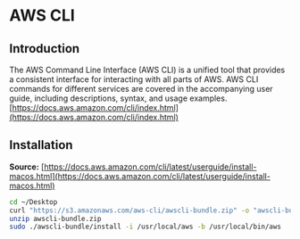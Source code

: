 # AWS CLI

## Introduction

The AWS Command Line Interface (AWS CLI) is a unified tool that provides a consistent interface for interacting with all parts of AWS. AWS CLI commands for different services are covered in the accompanying user guide, including descriptions, syntax, and usage examples. [https://docs.aws.amazon.com/cli/index.html](https://docs.aws.amazon.com/cli/index.html)

## Installation

**Source:** [https://docs.aws.amazon.com/cli/latest/userguide/install-macos.html](https://docs.aws.amazon.com/cli/latest/userguide/install-macos.html)

```bash
cd ~/Desktop
curl "https://s3.amazonaws.com/aws-cli/awscli-bundle.zip" -o "awscli-bundle.zip"
unzip awscli-bundle.zip
sudo ./awscli-bundle/install -i /usr/local/aws -b /usr/local/bin/aws
```
